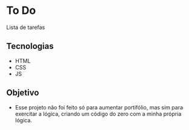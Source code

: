 # To Do

Lista de tarefas

## Tecnologias

- HTML
- CSS
- JS

## Objetivo
- Esse projeto não foi feito só para aumentar portifólio, mas sim para exercitar a lógica, criando um código do zero com a minha própria lógica.

